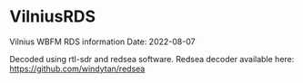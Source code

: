 # VilniusRDS

Vilnius WBFM RDS information
Date: 2022-08-07

Decoded using rtl-sdr and redsea software. 
Redsea decoder available here: https://github.com/windytan/redsea

